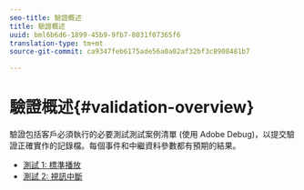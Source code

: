```yaml
---
seo-title: 驗證概述
title: 驗證概述
uuid: bml6b6d6-1899-45b9-9fb7-8031f07365f6
translation-type: tm+mt
source-git-commit: ca9347feb6175ade56a0a02af32bf3c8908481b7

---
```



# 驗證概述{#validation-overview}

驗證包括客戶必須執行的必要測試測試案例清單 (使用 Adobe Debug)，以提交驗證正確實作的記錄檔。每個事件和中繼資料參數都有預期的結果。

* [測試 1: 標準播放](test1-standard-playback.md)
* [測試 2: 視訊中斷](test2-media-interrupt.md)

